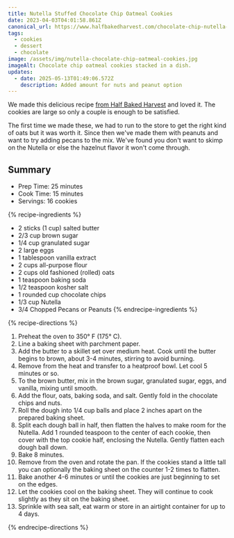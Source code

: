 ```yaml
---
title: Nutella Stuffed Chocolate Chip Oatmeal Cookies
date: 2023-04-03T04:01:58.861Z
canonical_url: https://www.halfbakedharvest.com/chocolate-chip-nutella-oatmeal-cookies/
tags:
  - cookies
  - dessert
  - chocolate
image: /assets/img/nutella-chocolate-chip-oatmeal-cookies.jpg
imageAlt: Chocolate chip oatmeal cookies stacked in a dish.
updates:
  - date: 2025-05-13T01:49:06.572Z
    description: Added amount for nuts and peanut option
---
```

We made this delicious recipe [from Half Baked Harvest](https://www.halfbakedharvest.com/chocolate-chip-nutella-oatmeal-cookies/) and loved it. The cookies are large so only a couple is enough to be satisfied.

The first time we made these, we had to run to the store to get the right kind of oats but it was worth it.
Since then we've made them with peanuts and want to try adding pecans to the mix.
We've found you don't want to skimp on the Nutella or else the hazelnut flavor it won't come through.

## Summary

* Prep Time: 25 minutes
* Cook Time: 15 minutes
* Servings: 16 cookies

{% recipe-ingredients %}

* 2 sticks (1 cup) salted butter
* 2/3 cup brown sugar
* 1/4 cup granulated sugar
* 2 large eggs
* 1 tablespoon vanilla extract
* 2 cups all-purpose flour
* 2 cups old fashioned (rolled) oats
* 1 teaspoon baking soda
* 1/2 teaspoon kosher salt
* 1 rounded cup chocolate chips
* 1/3 cup Nutella
* 3/4 Chopped Pecans or Peanuts
{% endrecipe-ingredients %}

{% recipe-directions %}

1. Preheat the oven to 350° F (175° C).
1. Line a baking sheet with parchment paper.
1. Add the butter to a skillet set over medium heat. Cook until the butter begins to brown, about 3-4 minutes, stirring to avoid burning.
1. Remove from the heat and transfer to a heatproof bowl. Let cool 5 minutes or so.
1. To the brown butter, mix in the brown sugar, granulated sugar, eggs, and vanilla, mixing until smooth.
1. Add the flour, oats, baking soda, and salt. Gently fold in the chocolate chips and nuts.
1. Roll the dough into 1/4 cup balls and place 2 inches apart on the prepared baking sheet.
1. Split each dough ball in half, then flatten the halves to make room for the Nutella. Add 1 rounded teaspoon to the center of each cookie, then cover with the top cookie half, enclosing the Nutella. Gently flatten each dough ball down.
1. Bake 8 minutes.
1. Remove from the oven and rotate the pan. If the cookies stand a little tall you can optionally the baking sheet on the counter 1-2 times to flatten.
1. Bake another 4-6 minutes or until the cookies are just beginning to set on the edges.
1. Let the cookies cool on the baking sheet. They will continue to cook slightly as they sit on the baking sheet.
1. Sprinkle with sea salt, eat warm or store in an airtight container for up to 4 days.

{% endrecipe-directions %}
